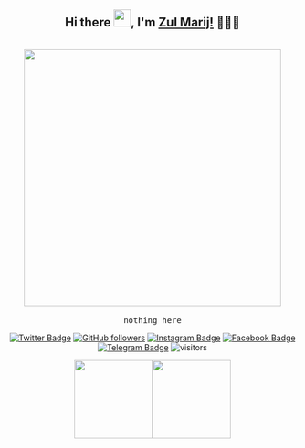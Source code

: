 <h2 align='center'> Hi there <img height="30px" src="https://raw.githubusercontent.com/zulmarij/zulmarij/master/wave.gif">, I'm <a href="https://github.com/zulmarij?tab=follow">Zul Marij!</a> 🧑🏻‍💻</h2>

<p align="center">
  <br><img src="https://raw.githubusercontent.com/zulmarij/zulmarij/main/dev.gif" width="450px"><br><br>
  <samp> nothing here
  </samp>
  <br>
  
</p>
<div align="center">


[![Twitter Badge](http://img.shields.io/badge/-zul__marij-1ca0f1?style=social&labelColor=&logo=twitter&logoColor=blue&link=https://twitter.com/zul_marij)](https://twitter.com/zul_marij)
[![GitHub followers](https://img.shields.io/github/followers/zulmarij?label=Follow&style=social)](https://github.com/zulmarij/?tab=follow)
[![Instagram Badge](https://img.shields.io/badge/-zulmarij-blue?style=social&logo=Instagram&link=https://www.instagram.com/zulmarij/)](https://www.instagram.com/zulmarij/) 
[![Facebook Badge](https://img.shields.io/badge/-zulmarij-blue?style=social&logo=facebook&link=https://www.facebook.com/zulmarij/)](https://www.facebook.com/zulmarij/) 
[![Telegram Badge](https://img.shields.io/badge/-zulmarij-blue?style=social&logo=telegram&link=https://www.t.me/zulmarij/)](https://www.t.me/zulmarij/) 
![visitors](https://visitor-badge.glitch.me/badge?page_id=zulmarij.zulmarij)

 </div>


<div align="center">

<a href="https://github.com/zulmarij?tab=follow"><img height="137px" src="https://github-readme-stats.vercel.app/api?username=zulmarij&hide_title=true&hide_border=true&show_icons=true&include_all_commits=true&count_private=true&line_height=21&theme=midnight-purple" /><!-- space --><img height="137px" src="https://github-readme-stats.vercel.app/api/top-langs/?username=zulmarij&hide_title=true&hide_border=true&layout=compact&theme=midnight-purple" /></a>

</div>
